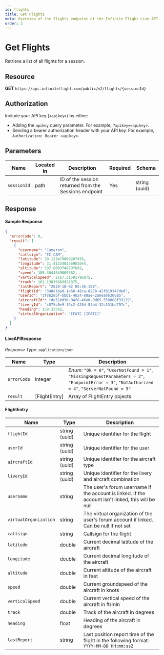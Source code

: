 ```yaml
---
id: flights
title: Get Flights
meta: Overview of the flights endpoint of the Infinite Flight Live API
order: 3
---
```


# Get Flights

Retrieve a list of all flights for a session.

## Resource

**GET** `https://api.infiniteflight.com/public/v2/flights/{sessionId}`

## Authorization

Include your API key (`<apikey>`) by either:

- Adding the `apikey` query parameter. For example, `?apikey=<apikey>`.
- Sending a bearer authorization header with your API key. For example, `Authorization: Bearer <apikey>`.

## Parameters

| Name        | Located in | Description                                           | Required | Schema        |
| ----------- | ---------- | ----------------------------------------------------- | -------- | ------------- |
| `sessionId` | path       | ID of the session returned from the Sessions endpoint | Yes      | string (uuid) |

## Response

#### Sample Response

```json
{
  "errorCode": 0,
  "result": [
    {
      "username": "Cameron",
      "callsign": "EC-CAM",
      "latitude": 30.123479009207056,
      "longitude": 31.413340256981044,
      "altitude": 597.8003749797689,
      "speed": 185.3844049009562,
      "verticalSpeed": 2167.31591796875,
      "track": 162.13836669921875,
      "lastReport": "2020-10-02 00:46:19Z",
      "flightId": "348d1ba8-1e60-48ca-8278-42f019147de8",
      "userId": "3f8b28bf-bbb1-4024-80ae-2a0ea9b30685",
      "aircraftId": "de510d3d-04f8-46e0-8d65-55b888f33129",
      "liveryId": "c875c0e9-19c2-420d-8fb4-32c151bd797c",
      "heading": 159.33542,
      "virtualOrganization": "IFATC [IFATC]"
    }
  ]
}
```

#### LiveAPIResponse

*Response Type:* `application/json`

| Name        | Type          | Description                                                  |
| ----------- | ------------- | ------------------------------------------------------------ |
| `errorCode` | integer       | _Enum:_ `"Ok = 0"`, `"UserNotFound = 1"`, `"MissingRequestParameters = 2"`, `"EndpointError = 3"`, `"NotAuthorized = 4"`, `"ServerNotFound = 5"` |
| `result`    | [FlightEntry] | Array of FlightEntry objects                                 |

#### FlightEntry

| Name                  | Type          | Description                                                  |
| --------------------- | ------------- | ------------------------------------------------------------ |
| `flightId`            | string (uuid) | Unique identifier for the flight                             |
| `userId`              | string (uuid) | Unique identifier for the user                               |
| `aircraftId`          | string (uuid) | Unique identifier for the aircraft type                      |
| `liveryId`            | string (uuid) | Unique identifier for the livery and aircraft combination    |
| `username`            | string        | The user's forum username if the account is linked. If the account isn't linked, this will be null |
| `virtualOrganization` | string        | The virtual organization of the user's forum account if linked. Can be null if not set |
| `callsign`            | string        | Callsign for the flight                                      |
| `latitude`            | double        | Current decimal latitude of the aircraft                     |
| `longitude`           | double        | Current decimal longitude of the aircraft                    |
| `altitude`            | double        | Current altitude of the aircraft in feet                     |
| `speed`               | double        | Current groundspeed of the aircraft in knots                 |
| `verticalSpeed`       | double        | Current vertical speed of the aircraft in ft/min             |
| `track`               | double        | Track of the aircraft in degrees                             |
| `heading`             | float         | Heading of the aircraft in degrees                           |
| `lastReport`          | string        | Last position report time of the flight in the following format: `YYYY-MM-DD HH:mm:ssZ` |